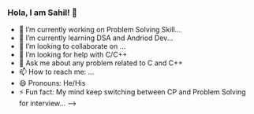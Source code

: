 ### Hola, I am Sahil! 👋

- 🔭 I’m currently working on Problem Solving Skill...
- 🌱 I’m currently learning DSA and Andriod Dev...
- 👯 I’m looking to collaborate on ...
- 🤔 I’m looking for help with C/C++
- 💬 Ask me about any problem related to C and C++
- 📫 How to reach me: ...
- 😄 Pronouns: He/His
- ⚡ Fun fact: My mind keep switching between CP and Problem Solving for interview...
-->
